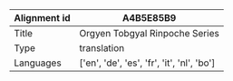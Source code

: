 |Alignment id | A4B5E85B9
| --- | --- 
|Title | Orgyen Tobgyal Rinpoche Series 
|Type | translation
|Languages | ['en', 'de', 'es', 'fr', 'it', 'nl', 'bo']